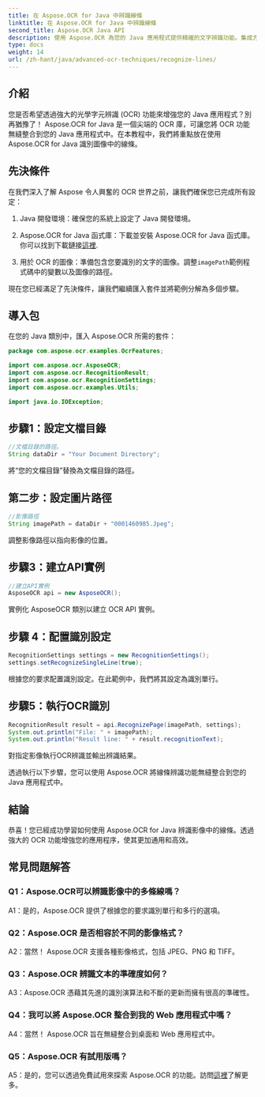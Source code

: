 ```yaml
---
title: 在 Aspose.OCR for Java 中辨識線條
linktitle: 在 Aspose.OCR for Java 中辨識線條
second_title: Aspose.OCR Java API
description: 使用 Aspose.OCR 為您的 Java 應用程式提供精確的文字辨識功能。集成方便，精度高。
type: docs
weight: 14
url: /zh-hant/java/advanced-ocr-techniques/recognize-lines/
---
```

## 介紹

您是否希望透過強大的光學字元辨識 (OCR) 功能來增強您的 Java 應用程式？別再猶豫了！ Aspose.OCR for Java 是一個尖端的 OCR 庫，可讓您將 OCR 功能無縫整合到您的 Java 應用程式中。在本教程中，我們將重點放在使用 Aspose.OCR for Java 識別圖像中的線條。

## 先決條件

在我們深入了解 Aspose 令人興奮的 OCR 世界之前，讓我們確保您已完成所有設定：

1. Java 開發環境：確保您的系統上設定了 Java 開發環境。

2.  Aspose.OCR for Java 函式庫：下載並安裝 Aspose.OCR for Java 函式庫。你可以找到下載鏈接[這裡](https://releases.aspose.com/ocr/java/).

3. 用於 OCR 的圖像：準備包含您要識別的文字的圖像。調整`imagePath`範例程式碼中的變數以及圖像的路徑。

現在您已經滿足了先決條件，讓我們繼續匯入套件並將範例分解為多個步驟。

## 導入包

在您的 Java 類別中，匯入 Aspose.OCR 所需的套件：

```java
package com.aspose.ocr.examples.OcrFeatures;

import com.aspose.ocr.AsposeOCR;
import com.aspose.ocr.RecognitionResult;
import com.aspose.ocr.RecognitionSettings;
import com.aspose.ocr.examples.Utils;

import java.io.IOException;
```

## 步驟1：設定文檔目錄

```java
//文檔目錄的路徑。
String dataDir = "Your Document Directory";
```

將“您的文檔目錄”替換為文檔目錄的路徑。

## 第二步：設定圖片路徑

```java
//影像路徑
String imagePath = dataDir + "0001460985.Jpeg";
```

調整影像路徑以指向影像的位置。

## 步驟3：建立API實例

```java
//建立API實例
AsposeOCR api = new AsposeOCR();
```

實例化 AsposeOCR 類別以建立 OCR API 實例。

## 步驟 4：配置識別設定

```java
RecognitionSettings settings = new RecognitionSettings();
settings.setRecognizeSingleLine(true);
```

根據您的要求配置識別設定。在此範例中，我們將其設定為識別單行。

## 步驟5：執行OCR識別

```java
RecognitionResult result = api.RecognizePage(imagePath, settings);
System.out.println("File: " + imagePath);
System.out.println("Result line: " + result.recognitionText);
```

對指定影像執行OCR辨識並輸出辨識結果。

透過執行以下步驟，您可以使用 Aspose.OCR 將線條辨識功能無縫整合到您的 Java 應用程式中。

## 結論

恭喜！您已經成功學習如何使用 Aspose.OCR for Java 辨識影像中的線條。透過強大的 OCR 功能增強您的應用程序，使其更加通用和高效。

## 常見問題解答

### Q1：Aspose.OCR可以辨識影像中的多條線嗎？

A1：是的，Aspose.OCR 提供了根據您的要求識別單行和多行的選項。

### Q2：Aspose.OCR 是否相容於不同的影像格式？

A2：當然！ Aspose.OCR 支援各種影像格式，包括 JPEG、PNG 和 TIFF。

### Q3：Aspose.OCR 辨識文本的準確度如何？

A3：Aspose.OCR 憑藉其先進的識別演算法和不斷的更新而擁有很高的準確性。

### Q4：我可以將 Aspose.OCR 整合到我的 Web 應用程式中嗎？

A4：當然！ Aspose.OCR 旨在無縫整合到桌面和 Web 應用程式中。

### Q5：Aspose.OCR 有試用版嗎？

 A5：是的，您可以透過免費試用來探索 Aspose.OCR 的功能。訪問[這裡](https://releases.aspose.com/)了解更多。